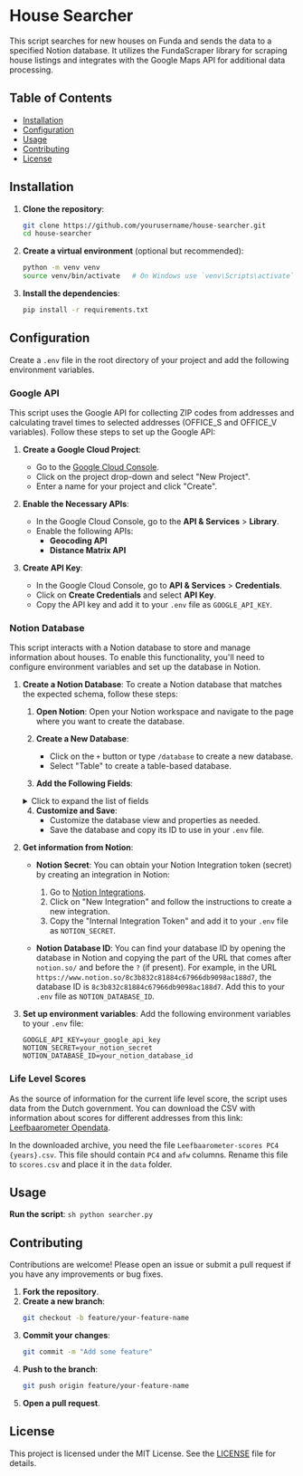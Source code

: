 # House Searcher

This script searches for new houses on Funda and sends the data to a specified Notion database. It utilizes the FundaScraper library for scraping house listings and integrates with the Google Maps API for additional data processing.

## Table of Contents
- [Installation](#installation)
- [Configuration](#configuration)
- [Usage](#usage)
- [Contributing](#contributing)
- [License](#license)

## Installation

1. **Clone the repository**:
    ```sh
    git clone https://github.com/yourusername/house-searcher.git
    cd house-searcher
    ```

2. **Create a virtual environment** (optional but recommended):
    ```sh
    python -m venv venv
    source venv/bin/activate   # On Windows use `venv\Scripts\activate`
    ```

3. **Install the dependencies**:
    ```sh
    pip install -r requirements.txt
    ```

## Configuration
Create a `.env` file in the root directory of your project and add the following environment variables.

### Google API

This script uses the Google API for collecting ZIP codes from addresses and calculating travel times to selected addresses (OFFICE_S and OFFICE_V variables). 
Follow these steps to set up the Google API:

1. **Create a Google Cloud Project**:
    - Go to the [Google Cloud Console](https://console.cloud.google.com/).
    - Click on the project drop-down and select "New Project".
    - Enter a name for your project and click "Create".

2. **Enable the Necessary APIs**:
    - In the Google Cloud Console, go to the **API & Services** > **Library**.
    - Enable the following APIs:
        - **Geocoding API**
        - **Distance Matrix API**

3. **Create API Key**:
    - In the Google Cloud Console, go to **API & Services** > **Credentials**.
    - Click on **Create Credentials** and select **API Key**.
    - Copy the API key and add it to your `.env` file as `GOOGLE_API_KEY`.

### Notion Database

This script interacts with a Notion database to store and manage information about houses. To enable this functionality, you'll need to configure environment variables and set up the database in Notion.

1. **Create a Notion Database**:
    To create a Notion database that matches the expected schema, follow these steps:

    1. **Open Notion**: Open your Notion workspace and navigate to the page where you want to create the database.

    2. **Create a New Database**:
        - Click on the `+` button or type `/database` to create a new database.
        - Select "Table" to create a table-based database.

    3. **Add the Following Fields**:
    
    <details>
      <summary>Click to expand the list of fields</summary>
      
        - **House ID**:
          - Type: Title
          - This is the primary field for the house ID.

        - **URL**:
          - Type: URL
          - Store the URL of the house listing.

        - **Post Address**:
          - Type: Rich Text
          - The full postal address of the house.

        - **City**:
          - Type: Rich Text
          - The city where the house is located.

        - **ZIP Code**:
          - Type: Rich Text
          - The ZIP code of the house.

        - **Price**:
          - Type: Number
          - Set the number format to Euro.

        - **Time to office S.**:
          - Type: Rich Text
          - Travel time from the house to office S.

        - **Time to office V.**:
          - Type: Rich Text
          - Travel time from the house to office V.

        - **Life Level Score**:
          - Type: Number
          - Set the number format to "Number with commas".

        - **Status**:
          - Type: Status
          - Use default status options or customize as needed:
            - New
            - Not sure
            - Thinking
            - Viewing Scheduled
            - Waiting List
            - Need to Call
            - Declined
            - Sold
            - Bought

        - **Comment**:
          - Type: Rich Text
          - Any additional comments or notes about the house.

        - **View**:
          - Type: Date
          - The date when the house was viewed.

        - **9292 S. Link**:
          - Type: Formula
          - Formula: `concat("https://9292.nl/en/journeyadvice/", replaceAll(lower(prop("City")), " ", "-"), "_", replaceAll(lower(prop("ZIP Code")), " ", ""), "/amsterdam_1082me/")`
          - Note: Replace `amsterdam_1082me` with the relevant city and ZIP code of office S.

        - **9292 V. Link**:
          - Type: Formula
          - Formula: `concat("https://9292.nl/en/journeyadvice/", replaceAll(lower(prop("City")), " ", "-"), "_", replaceAll(lower(prop("ZIP Code")), " ", ""), "/utrecht_3521cb/")`
          - Note: Replace `utrecht_3521cb` with the relevant city and ZIP code of office V.
    </details>

    4. **Customize and Save**:
        - Customize the database view and properties as needed.
        - Save the database and copy its ID to use in your `.env` file.

2. **Get information from Notion**:
    - **Notion Secret**: You can obtain your Notion Integration token (secret) by creating an integration in Notion:
      1. Go to [Notion Integrations](https://www.notion.so/my-integrations).
      2. Click on "New Integration" and follow the instructions to create a new integration.
      3. Copy the "Internal Integration Token" and add it to your `.env` file as `NOTION_SECRET`.

    - **Notion Database ID**: You can find your database ID by opening the database in Notion and copying the part of the URL that comes after `notion.so/` and before the `?` (if present). For example, in the URL `https://www.notion.so/8c3b832c81884c67966db9098ac188d7`, the database ID is `8c3b832c81884c67966db9098ac188d7`. Add this to your `.env` file as `NOTION_DATABASE_ID`.

3. **Set up environment variables**:
    Add the following environment variables to your `.env` file:
    ```env
    GOOGLE_API_KEY=your_google_api_key
    NOTION_SECRET=your_notion_secret
    NOTION_DATABASE_ID=your_notion_database_id
    ```

### Life Level Scores

As the source of information for the current life level score, the script uses data from the Dutch government. You can download the CSV with information about scores for different addresses from this link: [Leefbaarometer Opendata](https://www.leefbaarometer.nl/page/Opendata#scores).

In the downloaded archive, you need the file `Leefbaarometer-scores PC4 {years}.csv`. This file should contain `PC4` and `afw` columns. 
Rename this file to `scores.csv` and place it in the `data` folder.

## Usage

**Run the script**:
    ```sh
    python searcher.py
    ```

## Contributing

Contributions are welcome! Please open an issue or submit a pull request if you have any improvements or bug fixes.

1. **Fork the repository**.
2. **Create a new branch**:
    ```sh
    git checkout -b feature/your-feature-name
    ```
3. **Commit your changes**:
    ```sh
    git commit -m "Add some feature"
    ```
4. **Push to the branch**:
    ```sh
    git push origin feature/your-feature-name
    ```
5. **Open a pull request**.

## License

This project is licensed under the MIT License. See the [LICENSE](LICENSE) file for details.